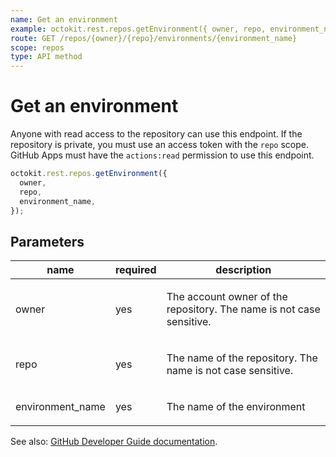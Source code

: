 ```yaml
---
name: Get an environment
example: octokit.rest.repos.getEnvironment({ owner, repo, environment_name })
route: GET /repos/{owner}/{repo}/environments/{environment_name}
scope: repos
type: API method
---
```


# Get an environment

Anyone with read access to the repository can use this endpoint. If the repository is private, you must use an access token with the `repo` scope. GitHub Apps must have the `actions:read` permission to use this endpoint.

```js
octokit.rest.repos.getEnvironment({
  owner,
  repo,
  environment_name,
});
```

## Parameters

<table>
  <thead>
    <tr>
      <th>name</th>
      <th>required</th>
      <th>description</th>
    </tr>
  </thead>
  <tbody>
    <tr><td>owner</td><td>yes</td><td>

The account owner of the repository. The name is not case sensitive.

</td></tr>
<tr><td>repo</td><td>yes</td><td>

The name of the repository. The name is not case sensitive.

</td></tr>
<tr><td>environment_name</td><td>yes</td><td>

The name of the environment

</td></tr>
  </tbody>
</table>

See also: [GitHub Developer Guide documentation](https://docs.github.com/rest/reference/repos#get-an-environment).
